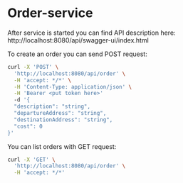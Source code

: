 # Order-service

After service is started you can find API description here:
http://localhost:8080/api/swagger-ui/index.html

To create an order you can send POST request:

```bash
curl -X 'POST' \
  'http://localhost:8080/api/order' \
  -H 'accept: */*' \
  -H 'Content-Type: application/json' \
  -H 'Bearer <put token here>'
  -d '{
  "description": "string",
  "departureAddress": "string",
  "destinationAddress": "string",
  "cost": 0
}'
```

You can list orders with GET request:

```bash
curl -X 'GET' \
  'http://localhost:8080/api/order' \
  -H 'accept: */*'
```
